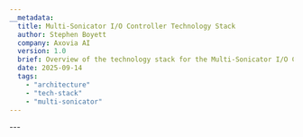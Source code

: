 ```yaml
---
__metadata:
  title: Multi-Sonicator I/O Controller Technology Stack
  author: Stephen Boyett
  company: Axovia AI
  version: 1.0
  brief: Overview of the technology stack for the Multi-Sonicator I/O Controller project
  date: 2025-09-14
  tags: 
    - "architecture"
    - "tech-stack"
    - "multi-sonicator"
---
```

---<!-- Generated by •∆• ~•Axovia•ƒløw™•~ -->
